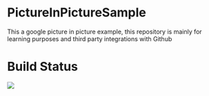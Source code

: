 # PictureInPictureSample
This a google picture in picture example, this repository is mainly for learning purposes and third party integrations with Github

# Build Status
<a href="https://teamcity.rebtel.com/viewType.html?buildTypeId=Android_Build&guest=1"> 
<img src="https://teamcity.rebtel.com/app/rest/builds/buildType(id:Android_Build)/statusIcon"/>
</a>